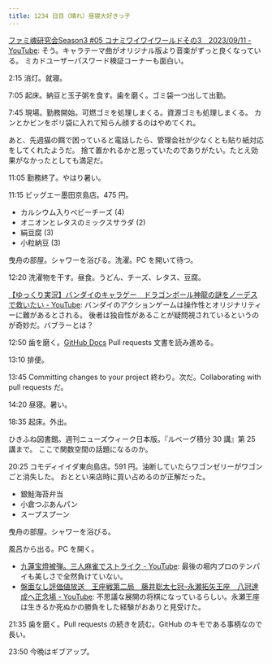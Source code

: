 ```yaml
---
title: 1234 日目（晴れ）昼寝大好きっ子
---
```


[ファミ魂研究会Season3 #05 コナミワイワイワールドその3　2023/09/11 - YouTube](https://www.youtube.com/watch?v=Wlg-6P38GlQ):
そう。キャラテーマ曲がオリジナル版より音楽がずっと良くなっている。
ミカドユーザーパスワード検証コーナーも面白い。

2:15 消灯。就寝。

7:05 起床。納豆と玉子粥を食す。歯を磨く。ゴミ袋一つ出して出勤。

7:45 現場。勤務開始。可燃ゴミを処理しまくる。資源ゴミも処理しまくる。
カンとかビンをポリ袋に入れて知らん顔するのはやめてくれ。

あと、先週猫の餌で困っていると電話したら、管理会社が少なくとも貼り紙対応をしてくれたようだ。
捨て置かれるかと思っていたのでありがたい。たとえ効果がなかったとしても満足だ。

11:05 勤務終了。やはり暑い。

11:15 ビッグエー墨田京島店。475 円。

* カルシウム入りベビーチーズ (4)
* オニオンとレタスのミックスサラダ (2)
* 絹豆腐 (3)
* 小粒納豆 (3)

曳舟の部屋。シャワーを浴びる。洗濯。PC を開いて待つ。

12:20 洗濯物を干す。昼食。うどん、チーズ、レタス、豆腐。

[【ゆっくり実況】バンダイのキャラゲー　ドラゴンボール神龍の謎をノーデスで救いたい - YouTube](https://www.youtube.com/watch?v=rAk_--ZxZkY):
バンダイのアクションゲームは操作性とオリジナリティーに難があるとされる。
後者は独自性があることが疑問視されているというのが奇妙だ。バブラーとは？

12:50 歯を磨く。[GitHub Docs] Pull requests 文書を読み進める。

13:10 排便。

13:45 Committing changes to your project 終わり。次だ。Collaborating with pull
requests だ。

14:20 昼寝。暑い。

18:35 起床。外出。

ひきふね図書館。週刊ニューズウィーク日本版。『ルベーグ積分 30 講』第 25 講まで。
ここで関数空間の話題になるのか。

20:25 コモディイイダ東向島店。591 円。油断していたらワゴンゼリーがワゴンごと消失した。
おととい来店時に買い占めるのが正解だった。

* 銀鮭海苔弁当
* 小倉つぶあんパン
* スープスプーン

曳舟の部屋。シャワーを浴びる。

風呂から出る。PC を開く。

* [九蓮宝燈被弾。三人麻雀でストライク - YouTube](https://www.youtube.com/watch?v=Bfl7nJjPxno):
  最後の堀内プロのテンパイも美しさで全然負けていない。
* [盤面なし評価値放送　王座戦第二局　藤井聡太七冠ｰ永瀬拓矢王座　八冠達成へ正念場 - YouTube](https://www.youtube.com/watch?v=kzZivjr85jI):
  不思議な展開の将棋になっているらしい。永瀬王座は生きるか死ぬかの勝負をした経験がおありと見受けた。

21:35 歯を磨く。Pull requests の続きを読む。GitHub のキモである事柄なので長い。

23:50 今晩はギブアップ。

[GitHub Docs]: https://docs.github.com/en
